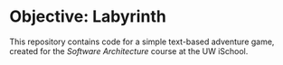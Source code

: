 # Objective: Labyrinth

This repository contains code for a simple text-based adventure game, created for the _Software Architecture_ course at the UW iSchool.

